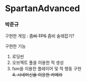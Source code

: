 # SpartanAdvanced</br>
### 박준규</br>

구현한 게임 : ~~좀비 TPS~~ 좀비 술래잡기?</br>

구현한 기능</br>
  1. 로딩씬</br>
  2. 오브젝트 풀을 이용한 적 생성</br>
  3. fsm을 이용한 플레이어 및 적 행동 구현</br>
~~4. 시네머신을 이용한 카메라~~</br>
